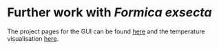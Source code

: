 # Further work with *Formica exsecta*

The project pages for the GUI can be found [here](https://zibbini.github.io/projectPages/f.exsecta_gui.html) and the temperature visualisation [here](https://zibbini.github.io/projectPages/f.exsecta_heatmaps.html).
